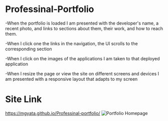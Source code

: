 # Professinal-Portfolio

-When the portfolio is loaded I am presented with the developer's name, a recent photo, and links to sections about them, their work, and how to reach them.

-When I click one the links in the navigation, the UI scrolls to the corresponding section

-When I click on the images of the applications I am taken to that deployed application

-When I resize the page or view the site on different screens and devices I am presented with a responsive layout that adapts to my screen

# Site Link
https://mgyata.github.io/Professinal-portfolio/
![Portfolio Homepage](assets/images/portfolio-image)

